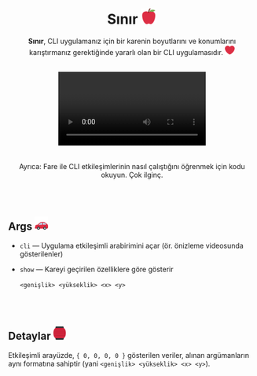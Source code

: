<div align='center'>

  # Sınır <img width='32' src='https://raw.githubusercontent.com/pandasoli/twemojis/master/1f34e.svg' alt='Red apple'/>


  **Sınır**, CLI uygulamanız için bir karenin boyutlarını ve konumlarını  
  karıştırmanız gerektiğinde yararlı olan bir CLI uygulamasıdır. <img width='20' src='https://raw.githubusercontent.com/pandasoli/twemojis/master/2764.svg' alt='Red heart'/>

  <br/>
  <video controls>
    <source src='./docs/preview.mp4' type='video/mp4'>
  </video>

  <br/>
  <br/>

  Ayrıca: Fare ile CLI etkileşimlerinin nasıl çalıştığını öğrenmek için kodu okuyun. Çok ilginç.
</div>

<br/>
<br/>

## Args <img width='27' src='https://raw.githubusercontent.com/pandasoli/twemojis/master/1f697.svg' alt='Red automobile'/>

- `cli` — Uygulama etkileşimli arabirimini açar (ör. önizleme videosunda gösterilenler)
- `show` — Kareyi geçirilen özelliklere göre gösterir

    `<genişlik> <yükseklik> <x> <y>`

<br/>
<br/>

## Detaylar <img width='27' src='https://raw.githubusercontent.com/pandasoli/twemojis/master/1f3ee.svg' alt='Red izakaya lantern'/>

Etkileşimli arayüzde, `{ 0, 0, 0, 0 }` gösterilen veriler, alınan argümanların aynı formatına sahiptir (yani `<genişlik> <yükseklik> <x> <y>`).
